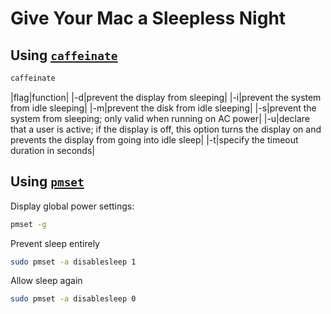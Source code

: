 # Give Your Mac a Sleepless Night

## Using [`caffeinate`](https://ss64.com/osx/caffeinate.html)

```bash
caffeinate
```

|flag|function|
|-d|prevent the display from sleeping|
|-i|prevent the system from idle sleeping|
|-m|prevent the disk from idle sleeping|
|-s|prevent the system from sleeping; only valid when running on AC power|
|-u|declare that a user is active; if the display is off, this option turns the display on and prevents the display from going into idle sleep|
|-t|specify the timeout duration in seconds|

## Using [`pmset`](https://ss64.com/osx/pmset.html)

Display global power settings:
```bash
pmset -g
```
Prevent sleep entirely
```bash
sudo pmset -a disablesleep 1
```

Allow sleep again
```bash
sudo pmset -a disablesleep 0
```

